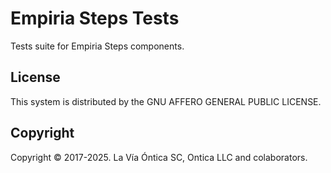 ﻿# Empiria Steps Tests

Tests suite for Empiria Steps components.

## License

This system is distributed by the GNU AFFERO GENERAL PUBLIC LICENSE.

## Copyright

Copyright © 2017-2025. La Vía Óntica SC, Ontica LLC and colaborators.
